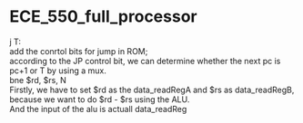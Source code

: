 # ECE_550_full_processor  
j T:  
add the conrtol bits for jump in ROM;  
according to the JP control bit, we can determine whether the next pc is pc+1 or T by using a mux.  
bne $rd, $rs, N  
Firstly, we have to set $rd as the data_readRegA and $rs as data_readRegB, because we want to do $rd - $rs using the ALU.  
And the input of the alu is actuall data_readReg  